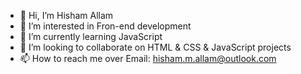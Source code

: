- 👋 Hi, I’m Hisham Allam
- 👀 I’m interested in Fron-end development
- 🌱 I’m currently learning JavaScript
- 💞️ I’m looking to collaborate on HTML & CSS & JavaScript projects
- 📫 How to reach me over Email: hisham.m.allam@outlook.com

<!---
HishamAllam01/HishamAllam01 is a ✨ special ✨ repository because its `README.md` (this file) appears on your GitHub profile.
You can click the Preview link to take a look at your changes.
--->
